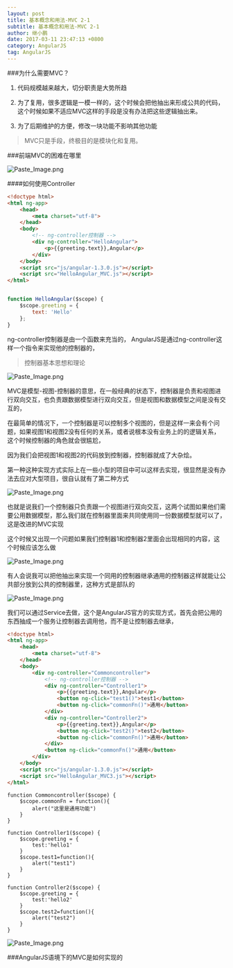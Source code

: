 ```yaml
---
layout: post
title: 基本概念和用法-MVC 2-1
subtitle: 基本概念和用法-MVC 2-1
author: 继小鹏
date: 2017-03-11 23:47:13 +0800
category: AngularJS
tag: AngularJS
---
```


###为什么需要MVC？


1. 代码规模越来越大，切分职责是大势所趋


2. 为了复用，很多逻辑是一模一样的，这个时候会把他抽出来形成公共的代码，这个时候如果不适应MVC这样的手段是没有办法把这些逻辑抽出来。

3. 为了后期维护的方便，修改一块功能不影响其他功能


>MVC只是手段，终极目的是模块化和复用。


###前端MVC的困难在哪里



![Paste_Image.png](http://upload-images.jianshu.io/upload_images/3877962-2be230d9a86970f1.png?imageMogr2/auto-orient/strip%7CimageView2/2/w/1240)




####如何使用Controller

```html
<!doctype html>
<html ng-app>
    <head>
        <meta charset="utf-8">
    </head>
    <body>
        <!-- ng-controller控制器 -->
        <div ng-controller="HelloAngular">
            <p>{{greeting.text}},Angular</p>
        </div>
    </body>
    <script src="js/angular-1.3.0.js"></script>
    <script src="HelloAngular_MVC.js"></script>
</html>


```



```javascript

function HelloAngular($scope) {
    $scope.greeting = {
        text: 'Hello'
    };
}

```


ng-controller控制器是由一个函数来充当的，
AngularJS是通过ng-controller这样一个指令来实现他的控制器的，


>控制器基本思想和理论



![Paste_Image.png](http://upload-images.jianshu.io/upload_images/3877962-722e3c9398e1d42c.png?imageMogr2/auto-orient/strip%7CimageView2/2/w/1240)


MVC是模型-视图-控制器的意思，在一般经典的状态下，控制器是负责和视图进行双向交互，也负责跟数据模型进行双向交互，但是视图和数据模型之间是没有交互的，

在最简单的情况下，一个控制器是可以控制多个视图的，但是这样一来会有个问题，如果视图1和视图2没有任何的关系，或者说根本没有业务上的的逻辑关系，这个时候控制器的角色就会很尴尬，

因为我们会把视图1和视图2的代码放到控制器，控制器就成了大杂烩。


第一种这种实现方式实际上在一些小型的项目中可以这样去实现，很显然是没有办法去应对大型项目，很自认就有了第二种方式



![Paste_Image.png](http://upload-images.jianshu.io/upload_images/3877962-d6fd6a333cb4b9fc.png?imageMogr2/auto-orient/strip%7CimageView2/2/w/1240)



也就是说我们一个控制器只负责跟一个视图进行双向交互，这两个试图如果他们需要公用数据模型，那么我们就在控制器里面来共同使用同一份数据模型就可以了，这是改进的MVC实现


这个时候又出现一个问题如果我们控制器1和控制器2里面会出现相同的内容，这个时候应该怎么做




![Paste_Image.png](http://upload-images.jianshu.io/upload_images/3877962-c90583a9e031f24b.png?imageMogr2/auto-orient/strip%7CimageView2/2/w/1240)



有人会说我可以把他抽出来实现一个同用的控制器继承通用的控制器这样就能让公共部分放到公共的控制器里，这种方式是部队的



![Paste_Image.png](http://upload-images.jianshu.io/upload_images/3877962-8b99efd8b3c3eaf8.png?imageMogr2/auto-orient/strip%7CimageView2/2/w/1240)


我们可以通过Service去做，这个是AngularJS官方的实现方式，首先会把公用的东西抽成一个服务让控制器去调用他，而不是让控制器去继承，


```html
<!doctype html>
<html ng-app>
    <head>
        <meta charset="utf-8">
    </head>
    <body>
        <div ng-controller="Commoncontroller">
            <!-- ng-controller控制器 -->
            <div ng-controller="Controller1">
                <p>{{greeting.text}},Angular</p>
                <button ng-click="test1()">test1</button>
                <button ng-click="commonFn()">通用</button>
            </div>
            <div ng-controller="Controller2">
                <p>{{greeting.text}},Angular</p>
                <button ng-click="test2()">test2</button>
                <button ng-click="commonFn()">通用</button>
            </div>
            <button ng-click="commonFn()">通用</button>
        </div>
    </body>
    <script src="js/angular-1.3.0.js"></script>
    <script src="HelloAngular_MVC3.js"></script>
</html>
```

```javascriot
function Commoncontroller($scope) {
    $scope.commonFn = function(){
    	alert("这里是通用功能")
    }
}

function Controller1($scope) {
    $scope.greeting = {
    	test:'hello1'
    }
    $scope.test1=function(){
    	alert("test1")
    }
}

function Controller2($scope) {
    $scope.greeting = {
    	test:'hello2'
    }
    $scope.test2=function(){
    	alert("test2")
    }
}

```



![Paste_Image.png](http://upload-images.jianshu.io/upload_images/3877962-749caf45f76d06e4.png?imageMogr2/auto-orient/strip%7CimageView2/2/w/1240)















###AngularJS语境下的MVC是如何实现的

